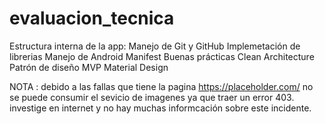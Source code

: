 # evaluacion_tecnica

Estructura interna de la app:
Manejo de Git y GitHub
Implemetación de librerias
Manejo de Android Manifest
Buenas prácticas
Clean Architecture
Patrón de diseño MVP
Material Design

NOTA : debido a las fallas que tiene la pagina https://placeholder.com/ no se puede consumir el sevicio de imagenes ya que traer un error 403. investige en internet y no hay muchas informcación sobre este incidente.
